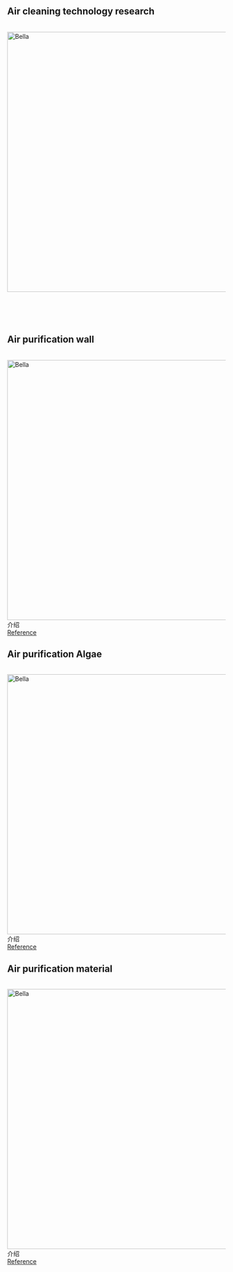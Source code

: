 ## Air cleaning technology research
<Br><img alt="Bella" src="" width="600">
  <Br> 
<Br>  
  <Br> 
  <Br> 
## Air purification wall
  <Br><img alt="Bella" src="" width="600">
<Br> 介绍
<Br> [Reference]() 
## Air purification Algae
  <Br><img alt="Bella" src="" width="600">
<Br> 介绍
<Br> [Reference]() 
  ## Air purification material
  <Br><img alt="Bella" src="" width="600">
<Br> 介绍
<Br> [Reference]() 
